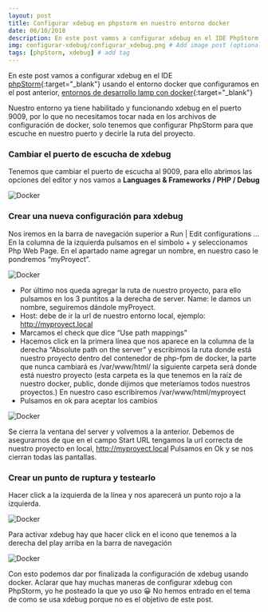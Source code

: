 ```yaml
---
layout: post
title: Configurar xdebug en phpstorm en nuestro entorno docker
date: 06/10/2018
description: En este post vamos a configurar xdebug en el IDE PhpStorm usando el entorno docker que configuramos en el post anterior, entornos de desarrollo lamp con docker # Add post description (optional)
img: configurar-xdebug/configurar_xdebug.png # Add image post (optional)
tags: [phpStorm, xdebug] # add tag
---
```


En este post vamos a configurar xdebug en el IDE [phpStorm](https://www.jetbrains.com/phpstorm/){:target="_blank"} usando el entorno docker que configuramos en el post anterior, [entornos de desarrollo lamp con docker](https://antoniojimenezvelazquez.es/tutoriales/entornos-de-desarrollo-lamp-con-docker/){:target="_blank"}

Nuestro entorno ya tiene habilitado y funcionando xdebug en el puerto 9009, por lo que no necesitamos tocar nada en los archivos de configuración de docker, solo tenemos que configurar PhpStorm para que escuche en nuestro puerto y decirle la ruta del proyecto.

### Cambiar el puerto de escucha de xdebug ###
Tenemos que cambiar el puerto de escucha al 9009, para ello abrimos las opciones del editor y nos vamos a **Languages & Frameworks / PHP / Debug**

![Docker]({{site.baseurl}}/assets/img/configurar-xdebug/phpstorm_puerto_escucha.png)

### Crear una nueva configuración para xdebug ###
Nos iremos en la barra de navegación superior a Run | Edit configurations …
En la columna de la izquierda pulsamos en el simbolo + y seleccionamos Php Web Page.
En el apartado name agregar un nombre, en nuestro caso le pondremos “myProyect”.

![Docker]({{site.baseurl}}/assets/img/configurar-xdebug/xdebug_config.png)

- Por último nos queda agregar la ruta de nuestro proyecto, para ello pulsamos en los 3 puntitos a la derecha de server.
Name: le damos un nombre, seguiremos dándole myProyect.
- Host: debe de ir la url de nuestro entorno local, ejemplo:  http://myproyect.local
- Marcamos el check que dice “Use path mappings”
- Hacemos click en la primera línea que nos aparece en la columna de la derecha “Absolute path on the server” y escribimos la ruta donde está nuestro proyecto dentro del contenedor de php-fpm de docker, la parte que nunca cambiará es /var/www/html/ la siguiente carpeta será donde está nuestro proyecto (esta carpeta es la que tenemos en la raíz de nuestro docker, public, donde dijimos que meteríamos todos nuestros proyectos.) En nuestro caso escribiremos /var/www/html/myproyect
- Pulsamos en ok para aceptar los cambios

![Docker]({{site.baseurl}}/assets/img/configurar-xdebug/phpstorm_puerto_escucha.png)

Se cierra la ventana del server y volvemos a la anterior.
Debemos de asegurarnos de que en el campo Start URL tengamos la url correcta de nuestro proyecto en local, http://myproyect.local
Pulsamos en Ok y se nos cierran todas las pantallas.

### Crear un punto de ruptura y testearlo ###
Hacer click a la izquierda de la línea y nos aparecerá un punto rojo a la izquierda.

![Docker]({{site.baseurl}}/assets/img/configurar-xdebug/punto_ruptura.png)

Para activar xdebug hay que hacer click en el icono que tenemos a la derecha del play arriba en la barra de navegación

![Docker]({{site.baseurl}}/assets/img/configurar-xdebug/punto_ruptura_icon.png)

Con esto podemos dar por finalizada la configuración de xdebug usando docker. Aclarar que hay muchas maneras de configurar xdebug con PhpStorm, yo he posteado la que yo uso 😀
No hemos entrado en el tema de como se usa xdebug porque no es el objetivo de este post.